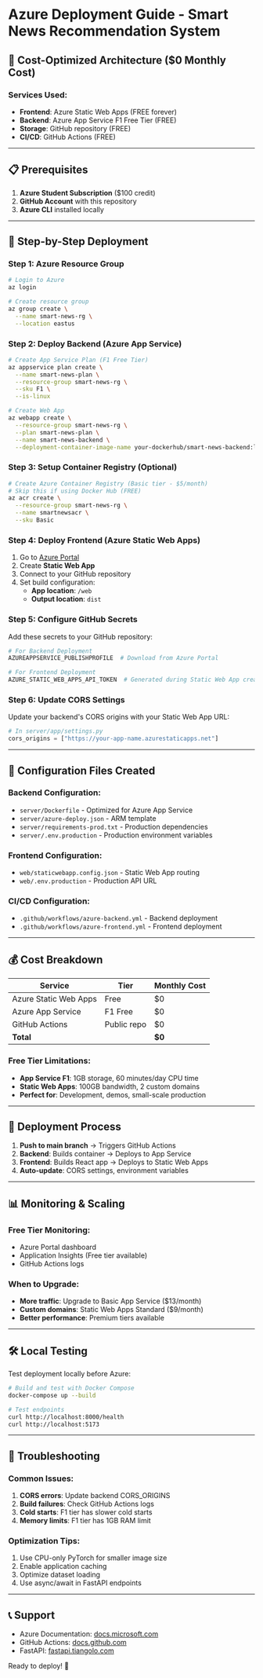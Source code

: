 # Azure Deployment Guide - Smart News Recommendation System

## 🎯 Cost-Optimized Architecture ($0 Monthly Cost)

### Services Used:

- **Frontend**: Azure Static Web Apps (FREE forever)
- **Backend**: Azure App Service F1 Free Tier (FREE)
- **Storage**: GitHub repository (FREE)
- **CI/CD**: GitHub Actions (FREE)

---

## 📋 Prerequisites

1. **Azure Student Subscription** ($100 credit)
2. **GitHub Account** with this repository
3. **Azure CLI** installed locally

---

## 🚀 Step-by-Step Deployment

### Step 1: Azure Resource Group

```bash
# Login to Azure
az login

# Create resource group
az group create \
  --name smart-news-rg \
  --location eastus
```

### Step 2: Deploy Backend (Azure App Service)

```bash
# Create App Service Plan (F1 Free Tier)
az appservice plan create \
  --name smart-news-plan \
  --resource-group smart-news-rg \
  --sku F1 \
  --is-linux

# Create Web App
az webapp create \
  --resource-group smart-news-rg \
  --plan smart-news-plan \
  --name smart-news-backend \
  --deployment-container-image-name your-dockerhub/smart-news-backend:latest
```

### Step 3: Setup Container Registry (Optional)

```bash
# Create Azure Container Registry (Basic tier - $5/month)
# Skip this if using Docker Hub (FREE)
az acr create \
  --resource-group smart-news-rg \
  --name smartnewsacr \
  --sku Basic
```

### Step 4: Deploy Frontend (Azure Static Web Apps)

1. Go to [Azure Portal](https://portal.azure.com)
2. Create **Static Web App**
3. Connect to your GitHub repository
4. Set build configuration:
   - **App location**: `/web`
   - **Output location**: `dist`

### Step 5: Configure GitHub Secrets

Add these secrets to your GitHub repository:

```bash
# For Backend Deployment
AZUREAPPSERVICE_PUBLISHPROFILE  # Download from Azure Portal

# For Frontend Deployment
AZURE_STATIC_WEB_APPS_API_TOKEN  # Generated during Static Web App creation
```

### Step 6: Update CORS Settings

Update your backend's CORS origins with your Static Web App URL:

```python
# In server/app/settings.py
cors_origins = ["https://your-app-name.azurestaticapps.net"]
```

---

## 🔧 Configuration Files Created

### Backend Configuration:

- `server/Dockerfile` - Optimized for Azure App Service
- `server/azure-deploy.json` - ARM template
- `server/requirements-prod.txt` - Production dependencies
- `server/.env.production` - Production environment variables

### Frontend Configuration:

- `web/staticwebapp.config.json` - Static Web App routing
- `web/.env.production` - Production API URL

### CI/CD Configuration:

- `.github/workflows/azure-backend.yml` - Backend deployment
- `.github/workflows/azure-frontend.yml` - Frontend deployment

---

## 💰 Cost Breakdown

| Service               | Tier        | Monthly Cost |
| --------------------- | ----------- | ------------ |
| Azure Static Web Apps | Free        | $0           |
| Azure App Service     | F1 Free     | $0           |
| GitHub Actions        | Public repo | $0           |
| **Total**             |             | **$0**       |

### Free Tier Limitations:

- **App Service F1**: 1GB storage, 60 minutes/day CPU time
- **Static Web Apps**: 100GB bandwidth, 2 custom domains
- **Perfect for**: Development, demos, small-scale production

---

## 🔄 Deployment Process

1. **Push to main branch** → Triggers GitHub Actions
2. **Backend**: Builds container → Deploys to App Service
3. **Frontend**: Builds React app → Deploys to Static Web Apps
4. **Auto-update**: CORS settings, environment variables

---

## 📊 Monitoring & Scaling

### Free Tier Monitoring:

- Azure Portal dashboard
- Application Insights (Free tier available)
- GitHub Actions logs

### When to Upgrade:

- **More traffic**: Upgrade to Basic App Service ($13/month)
- **Custom domains**: Static Web Apps Standard ($9/month)
- **Better performance**: Premium tiers available

---

## 🛠️ Local Testing

Test deployment locally before Azure:

```bash
# Build and test with Docker Compose
docker-compose up --build

# Test endpoints
curl http://localhost:8000/health
curl http://localhost:5173
```

---

## 🚨 Troubleshooting

### Common Issues:

1. **CORS errors**: Update backend CORS_ORIGINS
2. **Build failures**: Check GitHub Actions logs
3. **Cold starts**: F1 tier has slower cold starts
4. **Memory limits**: F1 tier has 1GB RAM limit

### Optimization Tips:

1. Use CPU-only PyTorch for smaller image size
2. Enable application caching
3. Optimize dataset loading
4. Use async/await in FastAPI endpoints

---

## 📞 Support

- Azure Documentation: [docs.microsoft.com](https://docs.microsoft.com/azure)
- GitHub Actions: [docs.github.com](https://docs.github.com/actions)
- FastAPI: [fastapi.tiangolo.com](https://fastapi.tiangolo.com)

Ready to deploy! 🚀
